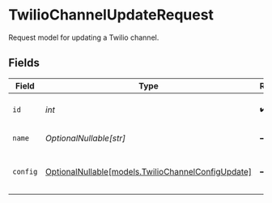 # TwilioChannelUpdateRequest

Request model for updating a Twilio channel.


## Fields

| Field                                                                                        | Type                                                                                         | Required                                                                                     | Description                                                                                  | Example                                                                                      |
| -------------------------------------------------------------------------------------------- | -------------------------------------------------------------------------------------------- | -------------------------------------------------------------------------------------------- | -------------------------------------------------------------------------------------------- | -------------------------------------------------------------------------------------------- |
| `id`                                                                                         | *int*                                                                                        | :heavy_check_mark:                                                                           | The internal ID of the channel                                                               | 1                                                                                            |
| `name`                                                                                       | *OptionalNullable[str]*                                                                      | :heavy_minus_sign:                                                                           | The name of the channel                                                                      | syllable-webchat                                                                             |
| `config`                                                                                     | [OptionalNullable[models.TwilioChannelConfigUpdate]](../models/twiliochannelconfigupdate.md) | :heavy_minus_sign:                                                                           | The configuration of the channel                                                             |                                                                                              |